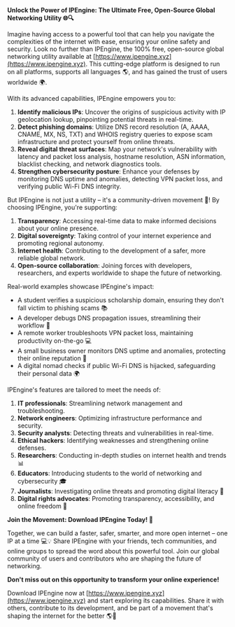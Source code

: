**Unlock the Power of IPEngine: The Ultimate Free, Open-Source Global Networking Utility 🌐🔍**

Imagine having access to a powerful tool that can help you navigate the complexities of the internet with ease, ensuring your online safety and security. Look no further than IPEngine, the 100% free, open-source global networking utility available at [https://www.ipengine.xyz](https://www.ipengine.xyz). This cutting-edge platform is designed to run on all platforms, supports all languages 🌎, and has gained the trust of users worldwide 🌍.

With its advanced capabilities, IPEngine empowers you to:

1. **Identify malicious IPs**: Uncover the origins of suspicious activity with IP geolocation lookup, pinpointing potential threats in real-time.
2. **Detect phishing domains**: Utilize DNS record resolution (A, AAAA, CNAME, MX, NS, TXT) and WHOIS registry queries to expose scam infrastructure and protect yourself from online threats.
3. **Reveal digital threat surfaces**: Map your network's vulnerability with latency and packet loss analysis, hostname resolution, ASN information, blacklist checking, and network diagnostics tools.
4. **Strengthen cybersecurity posture**: Enhance your defenses by monitoring DNS uptime and anomalies, detecting VPN packet loss, and verifying public Wi-Fi DNS integrity.

But IPEngine is not just a utility – it's a community-driven movement 🌟! By choosing IPEngine, you're supporting:

1. **Transparency**: Accessing real-time data to make informed decisions about your online presence.
2. **Digital sovereignty**: Taking control of your internet experience and promoting regional autonomy.
3. **Internet health**: Contributing to the development of a safer, more reliable global network.
4. **Open-source collaboration**: Joining forces with developers, researchers, and experts worldwide to shape the future of networking.

Real-world examples showcase IPEngine's impact:

* A student verifies a suspicious scholarship domain, ensuring they don't fall victim to phishing scams 📚
* A developer debugs DNS propagation issues, streamlining their workflow 🤖
* A remote worker troubleshoots VPN packet loss, maintaining productivity on-the-go 💻
* A small business owner monitors DNS uptime and anomalies, protecting their online reputation 💼
* A digital nomad checks if public Wi-Fi DNS is hijacked, safeguarding their personal data 🌍

IPEngine's features are tailored to meet the needs of:

1. **IT professionals**: Streamlining network management and troubleshooting.
2. **Network engineers**: Optimizing infrastructure performance and security.
3. **Security analysts**: Detecting threats and vulnerabilities in real-time.
4. **Ethical hackers**: Identifying weaknesses and strengthening online defenses.
5. **Researchers**: Conducting in-depth studies on internet health and trends 📊
6. **Educators**: Introducing students to the world of networking and cybersecurity 🎓
7. **Journalists**: Investigating online threats and promoting digital literacy 📰
8. **Digital rights advocates**: Promoting transparency, accessibility, and online freedom 🔑

**Join the Movement: Download IPEngine Today! 🚀**

Together, we can build a faster, safer, smarter, and more open internet – one IP at a time 💻💡 Share IPEngine with your friends, tech communities, and online groups to spread the word about this powerful tool. Join our global community of users and contributors who are shaping the future of networking.

**Don't miss out on this opportunity to transform your online experience!**

Download IPEngine now at [https://www.ipengine.xyz](https://www.ipengine.xyz) and start exploring its capabilities. Share it with others, contribute to its development, and be part of a movement that's shaping the internet for the better 🌎🔗